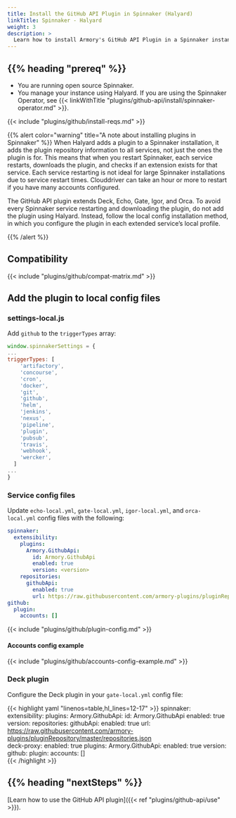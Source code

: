 ```yaml
---
title: Install the GitHub API Plugin in Spinnaker (Halyard)
linkTitle: Spinnaker - Halyard
weight: 3
description: >
  Learn how to install Armory's GitHub API Plugin in a Spinnaker instance managed by Halyard. The GitHub API enables your app developers to trigger a Spinnaker pipeline from a GitHub workflow.
---
```


## {{% heading "prereq" %}}

* You are running open source Spinnaker.
* You manage your instance using Halyard. If you are using the Spinnaker Operator, see {{< linkWithTitle "plugins/github-api/install/spinnaker-operator.md" >}}.

{{< include "plugins/github/install-reqs.md" >}}


{{% alert color="warning" title="A note about installing plugins in Spinnaker" %}}
When Halyard adds a plugin to a Spinnaker installation, it adds the plugin repository information to all services, not just the ones the plugin is for. This means that when you restart Spinnaker, each service restarts, downloads the plugin, and checks if an extension exists for that service. Each service restarting is not ideal for large Spinnaker installations due to service restart times. Clouddriver can take an hour or more to restart if you have many accounts configured.

The GitHub API plugin extends Deck, Echo, Gate, Igor, and Orca. To avoid every Spinnaker service restarting and downloading the plugin, do not add the plugin using Halyard. Instead, follow the local config installation method, in which you configure the plugin in each extended service’s local profile.

{{% /alert %}}

## Compatibility

{{< include "plugins/github/compat-matrix.md" >}}


## Add the plugin to local config files

### settings-local.js

Add `github` to the `triggerTypes` array: 

```js
window.spinnakerSettings = {
...
triggerTypes: [
    'artifactory',
    'concourse',
    'cron',
    'docker',
    'git',
    'github',
    'helm',
    'jenkins',
    'nexus',
    'pipeline',
    'plugin',
    'pubsub',
    'travis',
    'webhook',
    'wercker',
  ]
...
}
```

### Service config files

Update `echo-local.yml`, `gate-local.yml`, `igor-local.yml`, and `orca-local.yml` config files with the following:

```yaml
spinnaker:
  extensibility:
    plugins:
      Armory.GithubApi:
        id: Armory.GithubApi
        enabled: true
        version: <version>
    repositories:
      githubApi:
        enabled: true
        url: https://raw.githubusercontent.com/armory-plugins/pluginRepository/master/repositories.json
github:
  plugin:
    accounts: []
```


{{< include "plugins/github/plugin-config.md" >}}


#### Accounts config example

{{< include "plugins/github/accounts-config-example.md" >}}


### Deck plugin

Configure the Deck plugin in your `gate-local.yml` config file:

{{< highlight yaml "linenos=table,hl_lines=12-17" >}}
spinnaker:
  extensibility:
    plugins:
      Armory.GithubApi:
        id: Armory.GithubApi
        enabled: true
        version: <version>
    repositories:
      githubApi:
        enabled: true
        url: https://raw.githubusercontent.com/armory-plugins/pluginRepository/master/repositories.json  
    deck-proxy:
      enabled: true
      plugins:
         Armory.GithubApi:
            enabled: true
            version: <version>
github:
  plugin:
    accounts: []   
{{< /highlight >}}

## {{% heading "nextSteps" %}}

[Learn how to use the GitHub API plugin]({{< ref "plugins/github-api/use" >}}).